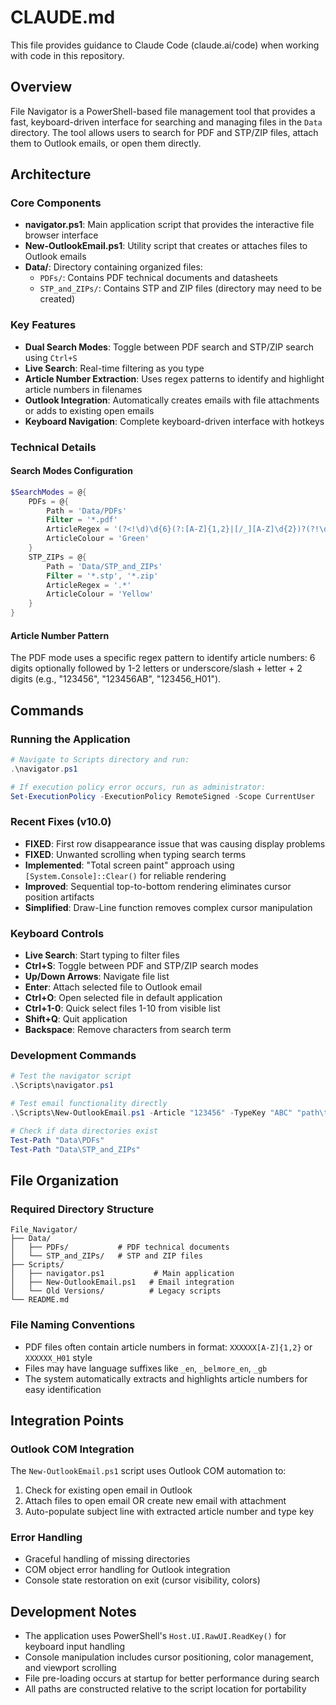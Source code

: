 # CLAUDE.md

This file provides guidance to Claude Code (claude.ai/code) when working with code in this repository.

## Overview

File Navigator is a PowerShell-based file management tool that provides a fast, keyboard-driven interface for searching and managing files in the `Data` directory. The tool allows users to search for PDF and STP/ZIP files, attach them to Outlook emails, or open them directly.

## Architecture

### Core Components

- **navigator.ps1**: Main application script that provides the interactive file browser interface
- **New-OutlookEmail.ps1**: Utility script that creates or attaches files to Outlook emails
- **Data/**: Directory containing organized files:
  - `PDFs/`: Contains PDF technical documents and datasheets
  - `STP_and_ZIPs/`: Contains STP and ZIP files (directory may need to be created)

### Key Features

- **Dual Search Modes**: Toggle between PDF search and STP/ZIP search using `Ctrl+S`
- **Live Search**: Real-time filtering as you type
- **Article Number Extraction**: Uses regex patterns to identify and highlight article numbers in filenames
- **Outlook Integration**: Automatically creates emails with file attachments or adds to existing open emails
- **Keyboard Navigation**: Complete keyboard-driven interface with hotkeys

### Technical Details

#### Search Modes Configuration
```powershell
$SearchModes = @{
    PDFs = @{
        Path = 'Data/PDFs'
        Filter = '*.pdf'
        ArticleRegex = '(?<!\d)\d{6}(?:[A-Z]{1,2}|[/_][A-Z]\d{2})?(?!\d)'
        ArticleColour = 'Green'
    }
    STP_ZIPs = @{
        Path = 'Data/STP_and_ZIPs'  
        Filter = '*.stp', '*.zip'
        ArticleRegex = '.*'
        ArticleColour = 'Yellow'
    }
}
```

#### Article Number Pattern
The PDF mode uses a specific regex pattern to identify article numbers: 6 digits optionally followed by 1-2 letters or underscore/slash + letter + 2 digits (e.g., "123456", "123456AB", "123456_H01").

## Commands

### Running the Application
```powershell
# Navigate to Scripts directory and run:
.\navigator.ps1

# If execution policy error occurs, run as administrator:
Set-ExecutionPolicy -ExecutionPolicy RemoteSigned -Scope CurrentUser
```

### Recent Fixes (v10.0)
- **FIXED**: First row disappearance issue that was causing display problems
- **FIXED**: Unwanted scrolling when typing search terms
- **Implemented**: "Total screen paint" approach using `[System.Console]::Clear()` for reliable rendering
- **Improved**: Sequential top-to-bottom rendering eliminates cursor position artifacts
- **Simplified**: Draw-Line function removes complex cursor manipulation

### Keyboard Controls
- **Live Search**: Start typing to filter files
- **Ctrl+S**: Toggle between PDF and STP/ZIP search modes
- **Up/Down Arrows**: Navigate file list
- **Enter**: Attach selected file to Outlook email
- **Ctrl+O**: Open selected file in default application
- **Ctrl+1-0**: Quick select files 1-10 from visible list
- **Shift+Q**: Quit application
- **Backspace**: Remove characters from search term

### Development Commands
```powershell
# Test the navigator script
.\Scripts\navigator.ps1

# Test email functionality directly
.\Scripts\New-OutlookEmail.ps1 -Article "123456" -TypeKey "ABC" "path\to\file.pdf"

# Check if data directories exist
Test-Path "Data\PDFs"
Test-Path "Data\STP_and_ZIPs"
```

## File Organization

### Required Directory Structure
```
File_Navigator/
├── Data/
│   ├── PDFs/           # PDF technical documents
│   └── STP_and_ZIPs/   # STP and ZIP files
├── Scripts/
│   ├── navigator.ps1           # Main application
│   ├── New-OutlookEmail.ps1   # Email integration
│   └── Old Versions/          # Legacy scripts
└── README.md
```

### File Naming Conventions
- PDF files often contain article numbers in format: `XXXXXX[A-Z]{1,2}` or `XXXXXX_H01` style
- Files may have language suffixes like `_en`, `_belmore_en`, `_gb` 
- The system automatically extracts and highlights article numbers for easy identification

## Integration Points

### Outlook COM Integration
The `New-OutlookEmail.ps1` script uses Outlook COM automation to:
1. Check for existing open email in Outlook
2. Attach files to open email OR create new email with attachment
3. Auto-populate subject line with extracted article number and type key

### Error Handling
- Graceful handling of missing directories
- COM object error handling for Outlook integration
- Console state restoration on exit (cursor visibility, colors)

## Development Notes

- The application uses PowerShell's `Host.UI.RawUI.ReadKey()` for keyboard input handling
- Console manipulation includes cursor positioning, color management, and viewport scrolling
- File pre-loading occurs at startup for better performance during search
- All paths are constructed relative to the script location for portability